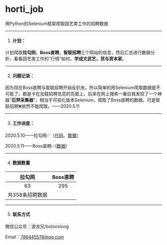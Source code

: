 # horti_job
用Python的Selenium框架爬取园艺类工作的招聘数据

---

1. #### 计划：

计划爬取**拉勾网**，**Boss直聘**，**智联招聘**三个网站的信息，然后汇总进行数据分析，看看园艺类工作的“行情”如何，**学成文武艺，货与资本家**。

---

2. #### 问题记录：

因为现在Boss直聘与智联招聘开始反扒虫，所以简单的用Selenium爬取数据是不可能了，都是卡在加载招聘信息的页面上。后来在网上搜索一番后我发现了一个神器"**后羿采集器**"，相当于可视化版本Selenium，爬取了Boss直聘的数据。可是智联招聘❌依然不能爬取。——2020.5.11

---

3. #### 工作进度：

2020.5.10——拉勾网✅（[代码](https://github.com/Bolonzhang/horti_job/blob/master/lagou2.0.py)、[数据](https://github.com/Bolonzhang/horti_job/blob/master/lagou_jobs.csv)）

2020.5.11——Boss直聘✅([数据](https://github.com/Bolonzhang/horti_job/blob/master/boss_jobs.csv))

---

4. #### 数据数量
| **拉勾网** | **Boss直聘** |
| :----: | :----: |
| 63 | 295 |
| 共358条招聘数据 |

---

5. #### 联系方式
微信公众号：波龙兄/bolonxiong

Email：786445578@qq.com
